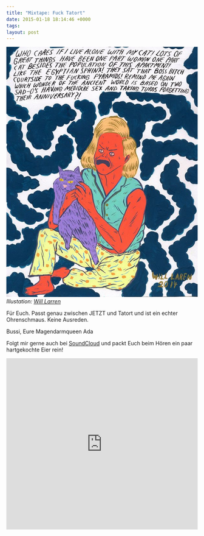 ```yaml
---
title: "Mixtape: Fuck Tatort"
date: 2015-01-18 18:14:46 +0000
tags: 
layout: post
---
```

![alt](/content/images/2015/Jan/larren.jpg)
*Illustation: [Will Larren](http://willlaren.tumblr.com/tagged/art)*


Für Euch. Passt genau zwischen JETZT und Tatort und ist ein echter Ohrenschmaus. Keine Ausreden.

Bussi,
Eure Magendarmqueen Ada

Folgt mir gerne auch bei <a href="https://soundcloud.com/bangpowwww">SoundCloud</a> und packt Euch beim Hören ein paar hartgekochte Eier rein!

<iframe width="100%" height="450" scrolling="no" frameborder="no" src="https://w.soundcloud.com/player/?url=https%3A//api.soundcloud.com/playlists/73275422&amp;color=ff5500&amp;auto_play=false&amp;hide_related=false&amp;show_comments=true&amp;show_user=true&amp;show_reposts=false"></iframe>
